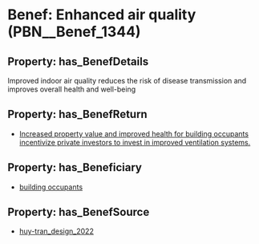 # Benef: __Enhanced air quality__ (PBN__Benef_1344)

## Property: has_BenefDetails

Improved indoor air quality reduces the risk of disease transmission and improves overall health and well-being

## Property: has_BenefReturn

* [Increased property value and improved health for building occupants incentivize private investors to invest in improved ventilation systems.](../BenefReturn/PBN__BenefReturn_1517)

## Property: has_Beneficiary

* [building occupants](../Stakeholder/PBN__Stakeholder_97)

## Property: has_BenefSource

* [huy-tran_design_2022](../Article/PBN__Article_285)

